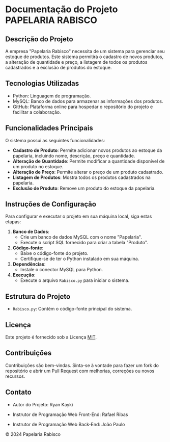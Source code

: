 # Documentação do Projeto PAPELARIA RABISCO

## Descrição do Projeto

A empresa "Papelaria Rabisco" necessita de um sistema para gerenciar seu estoque de produtos. Este sistema permitirá o cadastro de novos produtos, a alteração de quantidade e preço, a listagem de todos os produtos cadastrados e a exclusão de produtos do estoque.

## Tecnologias Utilizadas

- Python: Linguagem de programação.
- MySQL: Banco de dados para armazenar as informações dos produtos.
- GitHub: Plataforma online para hospedar o repositório do projeto e facilitar a colaboração.

## Funcionalidades Principais

O sistema possui as seguintes funcionalidades:

- **Cadastro de Produto**: Permite adicionar novos produtos ao estoque da papelaria, incluindo nome, descrição, preço e quantidade.
- **Alteração de Quantidade**: Permite modificar a quantidade disponível de um produto no estoque.
- **Alteração de Preço**: Permite alterar o preço de um produto cadastrado.
- **Listagem de Produtos**: Mostra todos os produtos cadastrados na papelaria.
- **Exclusão de Produto**: Remove um produto do estoque da papelaria.

## Instruções de Configuração

Para configurar e executar o projeto em sua máquina local, siga estas etapas:

1. **Banco de Dados**:
    - Crie um banco de dados MySQL com o nome "Papelaria".
    - Execute o script SQL fornecido para criar a tabela "Produto".
2. **Código-fonte**:
    - Baixe o código-fonte do projeto.
    - Certifique-se de ter o Python instalado em sua máquina.
3. **Dependências**:
    - Instale o conector MySQL para Python.
4. **Execução**:
    - Execute o arquivo `Rabisco.py` para iniciar o sistema.

## Estrutura do Projeto

- `Rabisco.py`: Contém o código-fonte principal do sistema.

## Licença

Este projeto é fornecido sob a Licença [MIT](LICENSE).

## Contribuições

Contribuições são bem-vindas. Sinta-se à vontade para fazer um fork do repositório e abrir um Pull Request com melhorias, correções ou novos recursos.

## Contato

- Autor do Projeto: Ryan Kayki

- Instrutor de Programação Web Front-End: Rafael Ribas

- Instrutor de Programação Web Back-End: João Paulo

© 2024 Papelaria Rabisco
